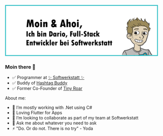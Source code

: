 <img alt="Moin & Ahoi, ich bin Dario, Full-Stack Entwickler bei Softwerkstatt." src="https://raw.githubusercontent.com/dariodomide/dariodomide/main/about.png">

### Moin there 👋

- ✅ Programmer at [✨ Softwerkstatt ✨](https://softwerkstatt.de)
- ✅ Buddy of [Hashtag Buddy](https://hashtagbuddy.app)
- ✅ Former Co-Founder of [Tiny Roar](https://tinyroar.de/)

About me:

- 🔭 I’m mostly working with .Net using C#
- 🌱 Loving Flutter for Apps
- 👯 I’m looking to collaborate as part of my team at Softwerkstatt
- 💬 Ask me about whatever you need to ask
- ⚡ "Do. Or do not. There is no try" - Yoda
